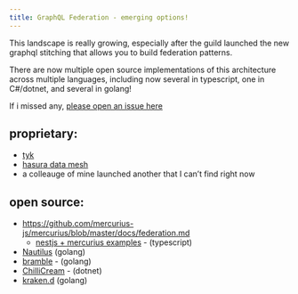 ```yaml
---
title: GraphQL Federation - emerging options!
---
```


This landscape is really growing, especially after the guild launched the new graphql stitching that allows you to build federation patterns.

There are now multiple open source implementations of this architecture across multiple languages, including now several in typescript, one in C#/dotnet, and several in golang!

If i missed any, [please open an issue here](https://github.com/acao/rikki.dev/issues)

## proprietary:
* [tyk](https://tyk.io/releases/v4-0)
* [hasura data mesh](https://hasura.io/blog/graphql-and-the-data-mesh-developer-productivity-in-an-age-of-exploding-data)
* a colleauge of mine launched another that I can’t find right now

## open source:
* https://github.com/mercurius-js/mercurius/blob/master/docs/federation.md
  * [nestjs + mercurius examples](https://docs.nestjs.com/graphql/federation#federation-with-mercurius) - (typescript)
* [Nautilus](https://github.com/nautilus/gateway_) (golang)
* [bramble](https://movio.github.io/bramble) - (golang)
* [ChilliCream](https://chillicream.com/docs/hotchocolate/distributed-schema/schema-federations) - (dotnet)
* [kraken.d](https://www.krakend.io/docs/backends/graphql/#graphql-federation) (golang)
